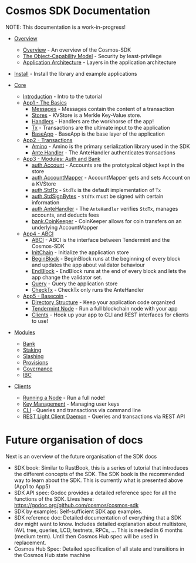 # Cosmos SDK Documentation

NOTE: This documentation is a work-in-progress!

- [Overview](overview) 
    - [Overview](overview/overview.md) - An overview of the Cosmos-SDK
    - [The Object-Capability Model](overview/capabilities.md) - Security by
      least-privilege
    - [Application Architecture](overview/apps.md) - Layers in the application architecture
- [Install](install.md) - Install the library and example applications
- [Core](core)
    - [Introduction](core/intro.md) - Intro to the tutorial
    - [App1 - The Basics](core/app1.md)
        - [Messages](core/app1.md#messages) - Messages contain the content of a transaction
        - [Stores](core/app1.md#kvstore) - KVStore is a Merkle Key-Value store. 
        - [Handlers](core/app1.md#handlers) - Handlers are the workhorse of the app!
        - [Tx](core/app1.md#tx) - Transactions are the ultimate input to the
          application
        - [BaseApp](core/app1.md#baseapp) - BaseApp is the base layer of the application
    - [App2 - Transactions](core/app2.md)
        - [Amino](core/app2.md#amino) - Amino is the primary serialization library used in the SDK
        - [Ante Handler](core/app2.md#antehandler) - The AnteHandler
          authenticates transactions
    - [App3 - Modules: Auth and Bank](core/app3.md)
        - [auth.Account](core/app3.md#accounts) - Accounts are the prototypical object kept in the store
        - [auth.AccountMapper](core/app3.md#account-mapper) - AccountMapper gets and sets Account on a KVStore
        - [auth.StdTx](core/app3.md#stdtx) - `StdTx` is the default implementation of `Tx`
        - [auth.StdSignBytes](core/app3.md#signing) - `StdTx` must be signed with certain
          information
        - [auth.AnteHandler](core/app3.md#antehandler) - The `AnteHandler`
          verifies `StdTx`, manages accounts, and deducts fees
        - [bank.CoinKeeper](core/app3.md#coinkeeper) - CoinKeeper allows for coin
          transfers on an underlying AccountMapper
    - [App4 - ABCI](core/app4.md)
        - [ABCI](core/app4.md#abci) - ABCI is the interface between Tendermint
          and the Cosmos-SDK
        - [InitChain](core/app4.md#initchain) - Initialize the application
          store
        - [BeginBlock](core/app4.md#beginblock) - BeginBlock runs at the
          beginning of every block and updates the app about validator behaviour
        - [EndBlock](core/app4.md#endblock) - EndBlock runs at the
          end of every block and lets the app change the validator set.
        - [Query](core/app4.md#query) - Query the application store
        - [CheckTx](core/app4.md#checktx) - CheckTx only runs the AnteHandler
    - [App5 - Basecoin](core/app5.md) - 
        - [Directory Structure](core/app5.md#directory-structure) - Keep your
          application code organized
        - [Tendermint Node](core/app5.md#tendermint-node) - Run a full
          blockchain node with your app
        - [Clients](core/app5.md#clients) - Hook up your app to CLI and REST
            interfaces for clients to use!

- [Modules](modules)
    - [Bank](modules/README.md#bank)
    - [Staking](modules/README.md#stake)
    - [Slashing](modules/README.md#slashing)
    - [Provisions](modules/README.md#provisions)
    - [Governance](modules/README.md#governance)
    - [IBC](modules/README.md#ibc)

- [Clients](clients)
    - [Running a Node](clients/node.md) - Run a full node!
    - [Key Management](clients/keys.md) - Managing user keys
    - [CLI](clients/cli.md) - Queries and transactions via command line
    - [REST Light Client Daemon](clients/rest.md) - Queries and transactions via REST
      API

# Future organisation of docs

Next is an overview of the future organisation of the SDK docs

- SDK book: Similar to RustBook, this is a series of tutorial that introduces the different concepts of the SDK. The SDK book is the recommended way to learn about the SDK. This is currently what is presented above (App1 to App5)
- SDK API spec: Godoc provides a detailed reference spec for all the functions of the SDK. Lives here: https://godoc.org/github.com/cosmos/cosmos-sdk
- SDK by examples: Self-sufficient SDK app examples.
- SDK reference doc: Detailed documentation of everything that a SDK dev might want to know. Includes detailed explanation about multistore, IAVL tree, queries, LCD, testnets, RPCs, ... This is needed in 6 months (medium term). Until then Cosmos Hub spec will be used in replacement.
- Cosmos Hub Spec: Detailed specification of all state and transitions in the Cosmos Hub state machine

